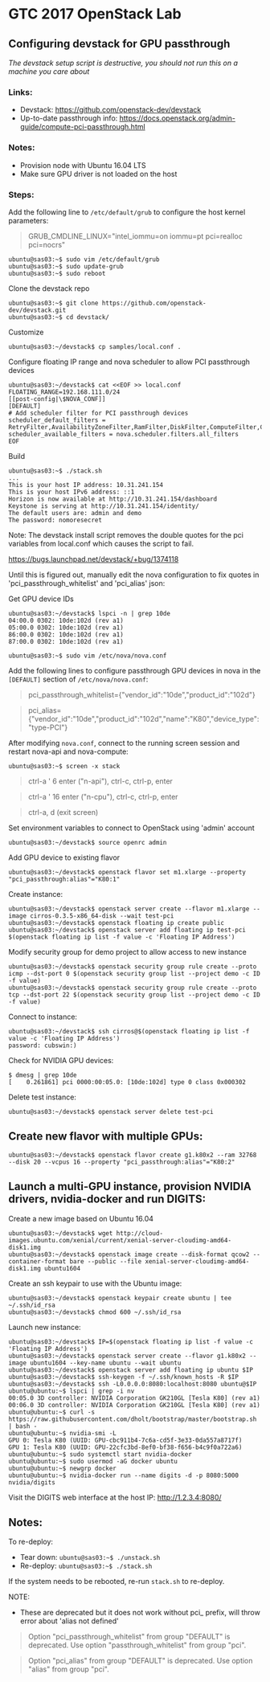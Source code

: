 # GTC 2017 OpenStack Lab

## Configuring devstack for GPU passthrough

_The devstack setup script is destructive, you should not run this on a machine you care about_

### Links:
* Devstack: https://github.com/openstack-dev/devstack
* Up-to-date passthrough info: https://docs.openstack.org/admin-guide/compute-pci-passthrough.html

### Notes:
* Provision node with Ubuntu 16.04 LTS
* Make sure GPU driver is not loaded on the host

### Steps:

Add the following line to `/etc/default/grub` to configure the host kernel parameters: 

> GRUB_CMDLINE_LINUX="intel_iommu=on iommu=pt pci=realloc pci=nocrs"

```
ubuntu@sas03:~$ sudo vim /etc/default/grub
ubuntu@sas03:~$ sudo update-grub
ubuntu@sas03:~$ sudo reboot
```

Clone the devstack repo

```
ubuntu@sas03:~$ git clone https://github.com/openstack-dev/devstack.git
ubuntu@sas03:~$ cd devstack/
```

Customize

```
ubuntu@sas03:~/devstack$ cp samples/local.conf .
```

Configure floating IP range and nova scheduler to allow PCI passthrough devices

```
ubuntu@sas03:~/devstack$ cat <<EOF >> local.conf
FLOATING_RANGE=192.168.111.0/24
[[post-config|\$NOVA_CONF]]
[DEFAULT]
# Add scheduler filter for PCI passthrough devices
scheduler_default_filters = RetryFilter,AvailabilityZoneFilter,RamFilter,DiskFilter,ComputeFilter,ComputeCapabilitiesFilter,ImagePropertiesFilter,ServerGroupAntiAffinityFilter,ServerGroupAffinityFilter,SameHostFilter,DifferentHostFilter,PciPassthroughFilter
scheduler_available_filters = nova.scheduler.filters.all_filters
EOF
```

Build

```
ubuntu@sas03:~$ ./stack.sh
...
This is your host IP address: 10.31.241.154
This is your host IPv6 address: ::1
Horizon is now available at http://10.31.241.154/dashboard
Keystone is serving at http://10.31.241.154/identity/
The default users are: admin and demo
The password: nomoresecret
```

Note:
The devstack install script removes the double quotes for the pci variables from local.conf which causes the script to fail.

https://bugs.launchpad.net/devstack/+bug/1374118

Until this is figured out, manually edit the nova configuration to fix quotes in 'pci_passthrough_whitelist' and 'pci_alias' json:

Get GPU device IDs

```
ubuntu@sas03:~/devstack$ lspci -n | grep 10de
04:00.0 0302: 10de:102d (rev a1)
05:00.0 0302: 10de:102d (rev a1)
86:00.0 0302: 10de:102d (rev a1)
87:00.0 0302: 10de:102d (rev a1)
```

```
ubuntu@sas03:~$ sudo vim /etc/nova/nova.conf
```

Add the following lines to configure passthrough GPU devices in nova in the `[DEFAULT]` section of `/etc/nova/nova.conf`:

> pci_passthrough_whitelist={"vendor_id":"10de","product_id":"102d"}

> pci_alias={"vendor_id":"10de","product_id":"102d","name":"K80","device_type":"type-PCI"}

After modifying `nova.conf`, connect to the running screen session and restart nova-api and nova-compute:

```
ubuntu@sas03:~$ screen -x stack
```

> ctrl-a ' 6 enter ("n-api"), ctrl-c, ctrl-p, enter

> ctrl-a ' 16 enter ("n-cpu"), ctrl-c, ctrl-p, enter

> ctrl-a, d (exit screen)

Set environment variables to connect to OpenStack using 'admin' account

```
ubuntu@sas03:~/devstack$ source openrc admin
```

Add GPU device to existing flavor

```
ubuntu@sas03:~/devstack$ openstack flavor set m1.xlarge --property "pci_passthrough:alias"="K80:1"
```

Create instance:

```
ubuntu@sas03:~/devstack$ openstack server create --flavor m1.xlarge --image cirros-0.3.5-x86_64-disk --wait test-pci
ubuntu@sas03:~/devstack$ openstack floating ip create public
ubuntu@sas03:~/devstack$ openstack server add floating ip test-pci $(openstack floating ip list -f value -c 'Floating IP Address')
```

Modify security group for demo project to allow access to new instance

```
ubuntu@sas03:~/devstack$ openstack security group rule create --proto icmp --dst-port 0 $(openstack security group list --project demo -c ID -f value)
ubuntu@sas03:~/devstack$ openstack security group rule create --proto tcp --dst-port 22 $(openstack security group list --project demo -c ID -f value)
```

Connect to instance:

```
ubuntu@sas03:~/devstack$ ssh cirros@$(openstack floating ip list -f value -c 'Floating IP Address')
password: cubswin:)
```

Check for NVIDIA GPU devices:

```
$ dmesg | grep 10de
[    0.261861] pci 0000:00:05.0: [10de:102d] type 0 class 0x000302
```

Delete test instance:

```
ubuntu@sas03:~/devstack$ openstack server delete test-pci
```

## Create new flavor with multiple GPUs:

```
ubuntu@sas03:~/devstack$ openstack flavor create g1.k80x2 --ram 32768 --disk 20 --vcpus 16 --property "pci_passthrough:alias"="K80:2"
```

## Launch a multi-GPU instance, provision NVIDIA drivers, nvidia-docker and run DIGITS:

Create a new image based on Ubuntu 16.04

```
ubuntu@sas03:~/devstack$ wget http://cloud-images.ubuntu.com/xenial/current/xenial-server-cloudimg-amd64-disk1.img
ubuntu@sas03:~/devstack$ openstack image create --disk-format qcow2 --container-format bare --public --file xenial-server-cloudimg-amd64-disk1.img ubuntu1604
```

Create an ssh keypair to use with the Ubuntu image:

```
ubuntu@sas03:~/devstack$ openstack keypair create ubuntu | tee ~/.ssh/id_rsa
ubuntu@sas03:~/devstack$ chmod 600 ~/.ssh/id_rsa
```

Launch new instance:

```
ubuntu@sas03:~/devstack$ IP=$(openstack floating ip list -f value -c 'Floating IP Address')
ubuntu@sas03:~/devstack$ openstack server create --flavor g1.k80x2 --image ubuntu1604 --key-name ubuntu --wait ubuntu
ubuntu@sas03:~/devstack$ openstack server add floating ip ubuntu $IP
ubuntu@sas03:~/devstack$ ssh-keygen -f ~/.ssh/known_hosts -R $IP
ubuntu@sas03:~/devstack$ ssh -L0.0.0.0:8080:localhost:8080 ubuntu@$IP
ubuntu@ubuntu:~$ lspci | grep -i nv
00:05.0 3D controller: NVIDIA Corporation GK210GL [Tesla K80] (rev a1)
00:06.0 3D controller: NVIDIA Corporation GK210GL [Tesla K80] (rev a1)
ubuntu@ubuntu:~$ curl -s https://raw.githubusercontent.com/dholt/bootstrap/master/bootstrap.sh | bash -
ubuntu@ubuntu:~$ nvidia-smi -L
GPU 0: Tesla K80 (UUID: GPU-cbc911b4-7c6a-cd5f-3e33-0da557a8717f)
GPU 1: Tesla K80 (UUID: GPU-22cfc3bd-8ef0-bf38-f656-b4c9f0a722a6)
ubuntu@ubuntu:~$ sudo systemctl start nvidia-docker
ubuntu@ubuntu:~$ sudo usermod -aG docker ubuntu
ubuntu@ubuntu:~$ newgrp docker
ubuntu@ubuntu:~$ nvidia-docker run --name digits -d -p 8080:5000 nvidia/digits
```

Visit the DIGITS web interface at the host IP: http://1.2.3.4:8080/

## Notes:

To re-deploy:

* Tear down: `ubuntu@sas03:~$ ./unstack.sh`
* Re-deploy: `ubuntu@sas03:~$ ./stack.sh`

If the system needs to be rebooted, re-run `stack.sh` to re-deploy.

NOTE:

* These are deprecated but it does not work without pci_ prefix, will throw error about 'alias not defined'

> Option "pci_passthrough_whitelist" from group "DEFAULT" is deprecated. Use option "passthrough_whitelist" from group "pci".

> Option "pci_alias" from group "DEFAULT" is deprecated. Use option "alias" from group "pci".


